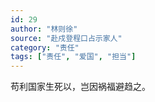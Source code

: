 ```yaml
---
id: 29
author: "林则徐"
source: "赴戍登程口占示家人"
category: "责任"
tags: ["责任", "爱国", "担当"]
---
```

苟利国家生死以，岂因祸福避趋之。
